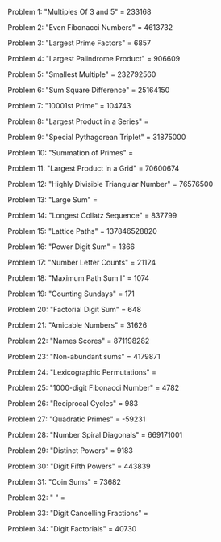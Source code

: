 Problem 1: "Multiples Of 3 and 5" = 233168

Problem 2: "Even Fibonacci Numbers" = 4613732

Problem 3: "Largest Prime Factors" = 6857

Problem 4: "Largest Palindrome Product" = 906609

Problem 5: "Smallest Multiple" = 232792560

Problem 6: "Sum Square Difference" = 25164150

Problem 7: "10001st Prime" = 104743

Problem 8: "Largest Product in a Series" =

Problem 9: "Special Pythagorean Triplet" = 31875000

Problem 10: "Summation of Primes" =

Problem 11: "Largest Product in a Grid" = 70600674

Problem 12: "Highly Divisible Triangular Number" = 76576500

Problem 13: "Large Sum" =

Problem 14: "Longest Collatz Sequence" = 837799

Problem 15: "Lattice Paths" = 137846528820

Problem 16: "Power Digit Sum" = 1366

Problem 17: "Number Letter Counts" = 21124

Problem 18: "Maximum Path Sum I" = 1074

Problem 19: "Counting Sundays" = 171

Problem 20: "Factorial Digit Sum" = 648

Problem 21: "Amicable Numbers" = 31626

Problem 22: "Names Scores" = 871198282

Problem 23: "Non-abundant sums" = 4179871

Problem 24: "Lexicographic Permutations" =

Problem 25: "1000-digit Fibonacci Number" = 4782

Problem 26: "Reciprocal Cycles" = 983

Problem 27: "Quadratic Primes" = -59231

Problem 28: "Number Spiral Diagonals" = 669171001

Problem 29: "Distinct Powers" = 9183

Problem 30: "Digit Fifth Powers" = 443839

Problem 31: "Coin Sums" = 73682

Problem 32: " " =

Problem 33: "Digit Cancelling Fractions" =

Problem 34: "Digit Factorials" = 40730


